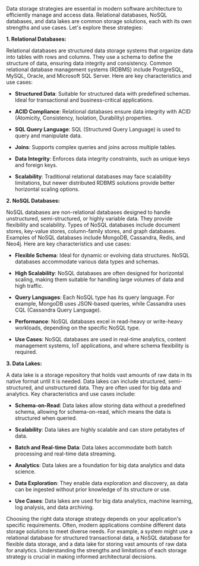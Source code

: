 Data storage strategies are essential in modern software architecture to efficiently manage and access data. Relational databases, NoSQL databases, and data lakes are common storage solutions, each with its own strengths and use cases. Let's explore these strategies:

**1. Relational Databases:**

Relational databases are structured data storage systems that organize data into tables with rows and columns. They use a schema to define the structure of data, ensuring data integrity and consistency. Common relational database management systems (RDBMS) include PostgreSQL, MySQL, Oracle, and Microsoft SQL Server. Here are key characteristics and use cases:

- **Structured Data**: Suitable for structured data with predefined schemas. Ideal for transactional and business-critical applications.

- **ACID Compliance**: Relational databases ensure data integrity with ACID (Atomicity, Consistency, Isolation, Durability) properties.

- **SQL Query Language**: SQL (Structured Query Language) is used to query and manipulate data.

- **Joins**: Supports complex queries and joins across multiple tables.

- **Data Integrity**: Enforces data integrity constraints, such as unique keys and foreign keys.

- **Scalability**: Traditional relational databases may face scalability limitations, but newer distributed RDBMS solutions provide better horizontal scaling options.

**2. NoSQL Databases:**

NoSQL databases are non-relational databases designed to handle unstructured, semi-structured, or highly variable data. They provide flexibility and scalability. Types of NoSQL databases include document stores, key-value stores, column-family stores, and graph databases. Examples of NoSQL databases include MongoDB, Cassandra, Redis, and Neo4j. Here are key characteristics and use cases:

- **Flexible Schema**: Ideal for dynamic or evolving data structures. NoSQL databases accommodate various data types and schemas.

- **High Scalability**: NoSQL databases are often designed for horizontal scaling, making them suitable for handling large volumes of data and high traffic.

- **Query Languages**: Each NoSQL type has its query language. For example, MongoDB uses JSON-based queries, while Cassandra uses CQL (Cassandra Query Language).

- **Performance**: NoSQL databases excel in read-heavy or write-heavy workloads, depending on the specific NoSQL type.

- **Use Cases**: NoSQL databases are used in real-time analytics, content management systems, IoT applications, and where schema flexibility is required.

**3. Data Lakes:**

A data lake is a storage repository that holds vast amounts of raw data in its native format until it is needed. Data lakes can include structured, semi-structured, and unstructured data. They are often used for big data and analytics. Key characteristics and use cases include:

- **Schema-on-Read**: Data lakes allow storing data without a predefined schema, allowing for schema-on-read, which means the data is structured when queried.

- **Scalability**: Data lakes are highly scalable and can store petabytes of data.

- **Batch and Real-time Data**: Data lakes accommodate both batch processing and real-time data streaming.

- **Analytics**: Data lakes are a foundation for big data analytics and data science.

- **Data Exploration**: They enable data exploration and discovery, as data can be ingested without prior knowledge of its structure or use.

- **Use Cases**: Data lakes are used for big data analytics, machine learning, log analysis, and data archiving.

Choosing the right data storage strategy depends on your application's specific requirements. Often, modern applications combine different data storage solutions to meet diverse needs. For example, a system might use a relational database for structured transactional data, a NoSQL database for flexible data storage, and a data lake for storing vast amounts of raw data for analytics. Understanding the strengths and limitations of each storage strategy is crucial in making informed architectural decisions.